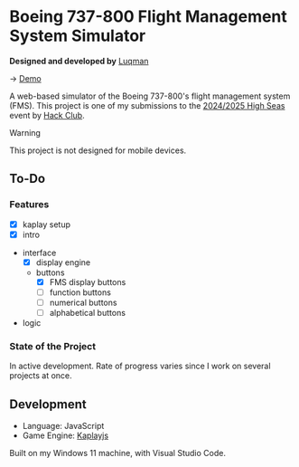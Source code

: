 # Boeing 737-800 Flight Management System Simulator

**Designed and developed by** [Luqman](https://theluqmn.github.io)

→ [Demo](https://theluqmn.github.io/737fms/)

A web-based simulator of the Boeing 737-800's flight management system (FMS). This project is one of my submissions to the [2024/2025 High Seas](https://highseas.hackclub.com/) event by [Hack Club](https://hackclub.com/).

> [!WARNING]
> This project is not designed for mobile devices.

## To-Do

### Features

- [x] kaplay setup
- [x] intro
- interface
  - [x] display engine
  - buttons
    - [x] FMS display buttons
    - [ ] function buttons
    - [ ] numerical buttons
    - [ ] alphabetical buttons
- logic

### State of the Project

In active development. Rate of progress varies since I work on several projects at once.

## Development

- Language: JavaScript
- Game Engine: [Kaplayjs](https://github.com/kaplayjs/kaplay)

Built on my Windows 11 machine, with Visual Studio Code.
